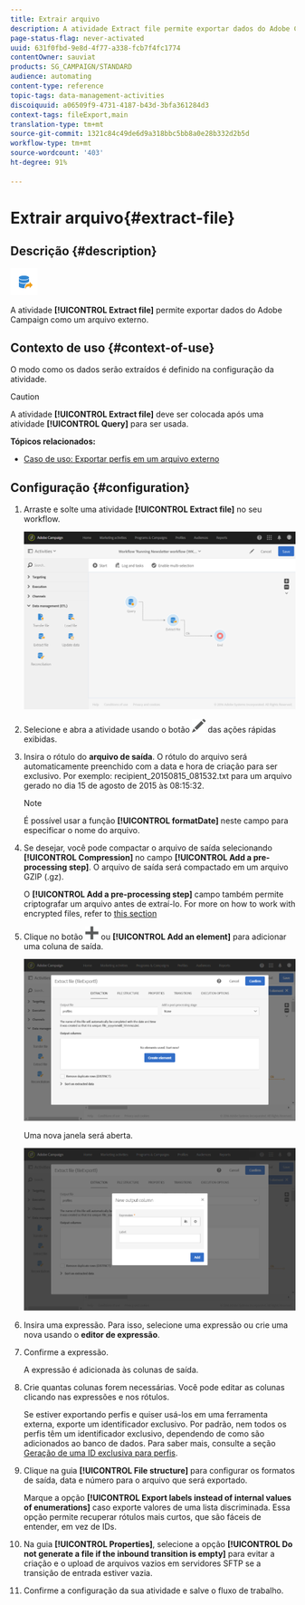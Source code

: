 ```yaml
---
title: Extrair arquivo
description: A atividade Extract file permite exportar dados do Adobe Campaign como um arquivo externo.
page-status-flag: never-activated
uuid: 631f0fbd-9e8d-4f77-a338-fcb7f4fc1774
contentOwner: sauviat
products: SG_CAMPAIGN/STANDARD
audience: automating
content-type: reference
topic-tags: data-management-activities
discoiquuid: a06509f9-4731-4187-b43d-3bfa361284d3
context-tags: fileExport,main
translation-type: tm+mt
source-git-commit: 1321c84c49de6d9a318bbc5bb8a0e28b332d2b5d
workflow-type: tm+mt
source-wordcount: '403'
ht-degree: 91%

---
```



# Extrair arquivo{#extract-file}

## Descrição {#description}

![](assets/export.png)

A atividade **[!UICONTROL Extract file]** permite exportar dados do Adobe Campaign como um arquivo externo.

## Contexto de uso {#context-of-use}

O modo como os dados serão extraídos é definido na configuração da atividade.

>[!CAUTION]
>
>A atividade **[!UICONTROL Extract file]** deve ser colocada após uma atividade **[!UICONTROL Query]** para ser usada.

**Tópicos relacionados:**

* [Caso de uso: Exportar perfis em um arquivo externo](../../automating/using/exporting-profiles-in-file.md)

## Configuração {#configuration}

1. Arraste e solte uma atividade **[!UICONTROL Extract file]** no seu workflow.

   ![](assets/wkf_data_export1.png)

1. Selecione e abra a atividade usando o botão ![](assets/edit_darkgrey-24px.png) das ações rápidas exibidas.
1. Insira o rótulo do **arquivo de saída**. O rótulo do arquivo será automaticamente preenchido com a data e hora de criação para ser exclusivo. Por exemplo: recipient_20150815_081532.txt para um arquivo gerado no dia 15 de agosto de 2015 às 08:15:32.

   >[!NOTE]
   >
   >É possível usar a função **[!UICONTROL formatDate]** neste campo para especificar o nome do arquivo.

1. Se desejar, você pode compactar o arquivo de saída selecionando **[!UICONTROL Compression]** no campo **[!UICONTROL Add a pre-processing step]**. O arquivo de saída será compactado em um arquivo GZIP (.gz).

   O **[!UICONTROL Add a pre-processing step]** campo também permite criptografar um arquivo antes de extraí-lo. For more on how to work with encrypted files, refer to [this section](../../automating/using/managing-encrypted-data.md)

1. Clique no botão ![](assets/add_darkgrey-24px.png) ou **[!UICONTROL Add an element]** para adicionar uma coluna de saída.

   ![](assets/wkf_data_export2.png)

   Uma nova janela será aberta.

   ![](assets/wkf_data_export3.png)

1. Insira uma expressão. Para isso, selecione uma expressão ou crie uma nova usando o **editor de expressão**.
1. Confirme a expressão.

   A expressão é adicionada às colunas de saída.

1. Crie quantas colunas forem necessárias. Você pode editar as colunas clicando nas expressões e nos rótulos.

   Se estiver exportando perfis e quiser usá-los em uma ferramenta externa, exporte um identificador exclusivo. Por padrão, nem todos os perfis têm um identificador exclusivo, dependendo de como são adicionados ao banco de dados. Para saber mais, consulte a seção [Geração de uma ID exclusiva para perfis](../../developing/using/configuring-the-resource-s-data-structure.md#generating-a-unique-id-for-profiles-and-custom-resources).

1. Clique na guia **[!UICONTROL File structure]** para configurar os formatos de saída, data e número para o arquivo que será exportado.

   Marque a opção **[!UICONTROL Export labels instead of internal values of enumerations]** caso exporte valores de uma lista discriminada. Essa opção permite recuperar rótulos mais curtos, que são fáceis de entender, em vez de IDs.

1. Na guia **[!UICONTROL Properties]**, selecione a opção **[!UICONTROL Do not generate a file if the inbound transition is empty]** para evitar a criação e o upload de arquivos vazios em servidores SFTP se a transição de entrada estiver vazia.
1. Confirme a configuração da sua atividade e salve o fluxo de trabalho.
